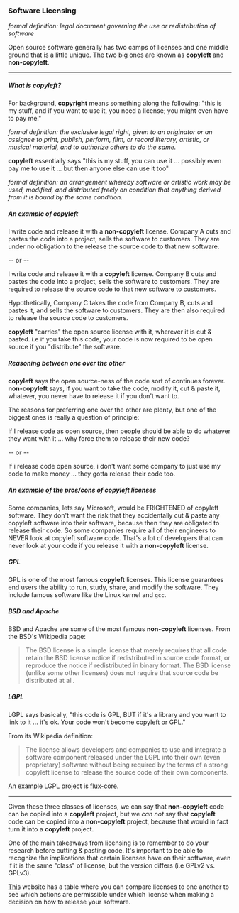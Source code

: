 ### Software Licensing

_formal definition: legal document governing the use or redistribution of software_

Open source software generally has two camps of licenses and one middle ground that is a little unique. The two big ones are known as **copyleft** and **non-copyleft**.

---

##### What is copyleft?

For background, **copyright** means something along the following: "this is my stuff, and if you want to use it, you need a license; you might even have to pay me."

_formal definition: the exclusive legal right, given to an originator or an assignee to print, publish, perform, film, or record literary, artistic, or musical material, and to authorize others to do the same._

**copyleft** essentially says "this is my stuff, you can use it ... possibly even pay me to use it ... but then anyone else can use it too"

_formal definition: an arrangement whereby software or artistic work may be used, modified, and distributed freely on condition that anything derived from it is bound by the same condition._

##### An example of copyleft

I write code and release it with a **non-copyleft** license.  Company A cuts and pastes the code into a project, sells the software to customers.  They are under no obligation to the release the source code to that new software.

-- or --

I write code and release it with a **copyleft** license.  Company B cuts and pastes the code into a project, sells the software to customers.  They are required to release the source code to that new software to customers.

Hypothetically, Company C takes the code from Company B, cuts and pastes it, and sells the software to customers.  They are then also required to release the source code to customers.

**copyleft** "carries" the open source license with it, wherever it is cut & pasted. i.e if you take this code, your code is now required to be open source if you "distribute" the software.

##### Reasoning between one over the other

**copyleft** says the open source-ness of the code sort of continues forever. **non-copyleft** says, if you want to take the code, modify it, cut & paste it, whatever, you never have to release it if you don't want to.

The reasons for preferring one over the other are plenty, but one of the biggest ones is really a question of principle:

If I release code as open source, then people should be able to do whatever they want with it ... why force them to release their new code?

-- or --

If i release code open source, i don't want some company to just use my code to make money ... they gotta release their code too.

##### An example of the pros/cons of copyleft licenses

Some companies, lets say Microsoft, would be FRIGHTENED of copyleft software.  They don't want the risk that they accidentally cut & paste any copyleft software into their software, because then they are obligated to release their code. So some companies require all of their engineers to NEVER look at copyleft software code.  That's a lot of developers that can never look at your code if you release it with a **non-copyleft** license.

##### GPL

GPL is one of the most famous **copyleft** licenses. This license guarantees end users the ability to run, study, share, and modify the software. They include famous software like the Linux kernel and `gcc`.

##### BSD and Apache

BSD and Apache are some of the most famous **non-copyleft** licenses. From the BSD's Wikipedia page:

> The BSD license is a simple license that merely requires that all code retain the BSD license notice if redistributed in source code format, or reproduce the notice if redistributed in binary format. The BSD license (unlike some other licenses) does not require that source code be distributed at all.

##### LGPL

LGPL says basically, "this code is GPL, BUT if it's a library and you want to link to it ... it's ok.  Your code won't become copyleft or GPL."

From its Wikipedia definition:

> The license allows developers and companies to use and integrate a software component released under the LGPL into their own (even proprietary) software without being required by the terms of a strong copyleft license to release the source code of their own components.

An example LGPL project is [flux-core](https://github.com/flux-framework/flux-core).

---

Given these three classes of licenses, we can say that **non-copyleft** code can be copied into a **copyleft** project, but we _can not_ say that **copyleft** code can be copied into a **non-copyleft** project, because that would in fact turn it into a **copyleft** project.

One of the main takeaways from licensing is to remember to do your research before cutting & pasting code. It's important to be able to recognize the implications that certain licenses have on their software, even if it is the same "class" of license, but the version differs (i.e GPLv2 vs. GPLv3).

[This](https://choosealicense.com/appendix/) website has a table where you can compare licenses to one another to see which actions are permissible under which license when making a decision on how to release your software. 
